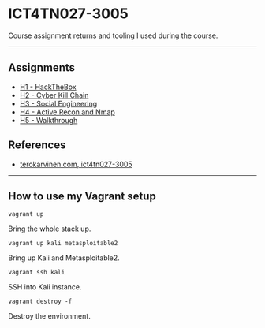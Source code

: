 # ICT4TN027-3005

Course assignment returns and tooling I used during the course.

---

## Assignments

- [H1 - HackTheBox](./h1/)
- [H2 - Cyber Kill Chain](./h2/)
- [H3 - Social Engineering](./h3/)
- [H4 - Active Recon and Nmap](./h4/)
- [H5 - Walkthrough](./h5/)

## References

* [terokarvinen.com, ict4tn027-3005](https://terokarvinen.com/2021/hakkerointi-kurssi-tunkeutumistestaus-ict4tn027-3005/)

---

## How to use my Vagrant setup

    vagrant up

Bring the whole stack up.

    vagrant up kali metasploitable2

Bring up Kali and Metasploitable2.

    vagrant ssh kali

SSH into Kali instance.

    vagrant destroy -f

Destroy the environment.
